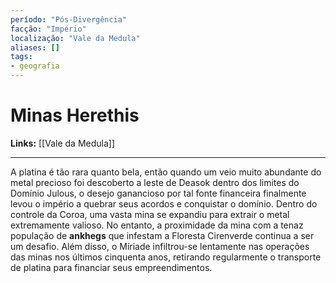 ```yaml
---
período: "Pós-Divergência"
facção: "Império"
localização: "Vale da Medula"
aliases: []
tags:
- geografia
---
```


# **Minas Herethis**

**Links:** [[Vale da Medula]]

---
A platina é tão rara quanto bela, então quando um veio muito abundante do metal precioso foi descoberto a leste de Deasok dentro dos limites do Domínio Julous, o desejo ganancioso por tal fonte financeira finalmente levou o império a quebrar seus acordos e conquistar o domínio. Dentro do controle da Coroa, uma vasta mina se expandiu para extrair o metal extremamente valioso. No entanto, a proximidade da mina com a tenaz população de **ankhegs** que infestam a Floresta Cirenverde continua a ser um desafio. Além disso, o Míriade infiltrou-se lentamente nas operações das minas nos últimos cinquenta anos, retirando regularmente o transporte de platina para financiar seus empreendimentos.